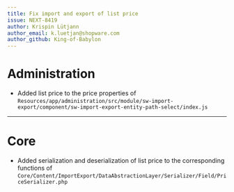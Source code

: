 ```yaml
---
title: Fix import and export of list price
issue: NEXT-8419
author: Krispin Lütjann
author_email: k.luetjan@shopware.com 
author_github: King-of-Babylon
---
```

# Administration
* Added list price to the price properties of `Resources/app/administration/src/module/sw-import-export/component/sw-import-export-entity-path-select/index.js`
___
# Core
* Added serialization and deserialization of list price to the corresponding functions of `Core/Content/ImportExport/DataAbstractionLayer/Serializer/Field/PriceSerializer.php` 
